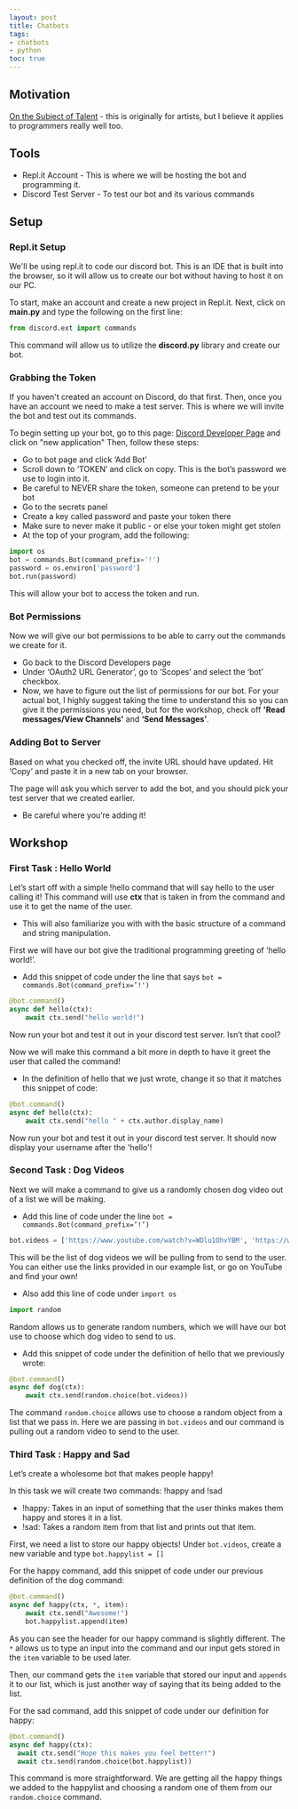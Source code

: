 ```yaml
---
layout: post
title: Chatbots
tags:
- chatbots
- python
toc: true
---
```


## Motivation

[On the Subject of Talent](https://drawabox.com/article/talent) - this is originally for artists, but I believe it applies to programmers really well too.


## Tools
 - Repl.it Account - This is where we will be hosting the bot and programming it.
 - Discord Test Server - To test our bot and its various commands

## Setup

### Repl.it Setup
We'll be using repl.it to code our discord bot. This is an IDE that is built into the browser, so it will allow us to create our bot without having to host it on our PC.

To start, make an account and create a new project in Repl.it. Next, click on **main.py** and type the following on the first line:
```python
from discord.ext import commands
```
This command will allow us to utilize the **discord.py** library and create our bot. 
### Grabbing the Token
If you haven't created an account on Discord, do that first. Then, once you have an account we need to make a test server. This is where we will invite the bot and test out its commands.

To begin setting up your bot, go to this page:
[Discord Developer Page](https://discord.com/developers/applications) and click on "new application"
Then, follow these steps: 
- Go to bot page and click ‘Add Bot’
- Scroll down to ‘TOKEN’ and click on copy. This is the bot’s password we use to login into it.
- Be careful to NEVER share the token, someone can pretend to be your bot
- Go to the secrets panel 
- Create a key called password and paste your token there
- Make sure to never make it public - or else your token might get stolen
- At the top of your program, add the following:

```python
import os
bot = commands.Bot(command_prefix='!')
password = os.environ['password']
bot.run(password)
```
This will allow your bot to access the token and run.

### Bot Permissions
Now we will give our bot permissions to be able to carry out the commands we create for it.
- Go back to the Discord Developers page 
- Under ‘OAuth2 URL Generator’, go to ‘Scopes’ and select the ‘bot’ checkbox.
- Now, we have to figure out the list of permissions for our bot. For your actual bot, I highly suggest taking the time to understand this so you can give it the permissions you need, but for the workshop, check off **'Read messages/View Channels'** and **‘Send Messages’**.

### Adding Bot to Server
Based on what you checked off, the invite URL should have updated. Hit ‘Copy’ and paste it in a new tab on your browser. 

The page will ask you which server to add the bot, and you should pick your test server that we created earlier.
- Be careful where you’re adding it!

## Workshop
### First Task : Hello World
Let’s start off with a simple !hello command that will say hello to the user calling it!
This command will use **ctx** that is taken in from the command and use it to get the name of the user.
- This will also familiarize you with with the basic structure of a command and string manipulation.

First we will have our bot give the traditional programming greeting of ‘hello world!’. 
- Add this snippet of code under the line that says `bot = commands.Bot(command_prefix=’!')`

```python
@bot.command()
async def hello(ctx):
    await ctx.send("hello world!")
```
Now run your bot and test it out in your discord test server. Isn’t that cool? 

Now we will make this command a bit more in depth to have it greet the user that called the command!

- In the definition of hello that we just wrote, change it so that it matches this snippet of code:

```python
@bot.command()
async def hello(ctx):
    await ctx.send("hello " + ctx.author.display_name)
```
Now run your bot and test it out in your discord test server. It should now display your username after the 'hello'!

### Second Task : Dog Videos
Next we will make a command to give us a randomly chosen dog video out of a list we will be making.
- Add this line of code under the line ``bot = commands.Bot(command_prefix=’!’)``

```python
bot.videos = ['https://www.youtube.com/watch?v=WDlu1OhvYBM', 'https://www.youtube.com/watch?v=1HygThMLzGs', 'https://www.youtube.com/watch?v=wtH-hdOF1uA']
```

This will be the list of dog videos we will be pulling from to send to the user. You can either use the links provided in our example list, or go on YouTube and find your own!

- Also add this line of code under ``import os``

```python
import random
```

Random allows us to generate random numbers, which we will have our bot use to choose which dog video to send to us.

- Add this snippet of code under the definition of hello that we previously wrote:

```python
@bot.command()
async def dog(ctx):
    await ctx.send(random.choice(bot.videos))
```

The command ``random.choice`` allows use to choose a random object from a list that we pass in. Here we are passing in ``bot.videos`` and our command is pulling out a random video to send to the user.


### Third Task : Happy and Sad
Let’s create a wholesome bot that makes people happy!

In this task we will create two commands: !happy and !sad
- !happy: Takes in an input of something that the user thinks makes them happy and stores it in a list.
- !sad: Takes a random item from that list and prints out that item.

First, we need a list to store our happy objects! Under ``bot.videos``, create a new variable and type ``bot.happylist = []``

For the happy command, add this snippet of code under our previous definition of the dog command:
```python
@bot.command()
async def happy(ctx, *, item):
    await ctx.send("Awesome!")
    bot.happylist.append(item)
```

As you can see the header for our happy command is slightly different. The ``*`` allows us to type an input into the command and our input gets stored in the ``item`` variable to be used later. 

Then, our command gets the ``item`` variable that stored our input and ``appends`` it to our list, which is just another way of saying that its being added to the list.

For the sad command, add this snippet of code under our definition for happy:
```python
@bot.command()
async def happy(ctx):
  await ctx.send("Hope this makes you feel better!")
  await ctx.send(random.choice(bot.happylist))
```

This command is more straightforward. We are getting all the happy things we added to the happylist and choosing a random one of them from our ``random.choice`` command.